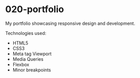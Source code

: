 # 020-portfolio
My portfolio showcasing responsive design and development.

Technologies used:
- HTML5
- CSS3
- Meta tag Viewport
- Media Queries
- Flexbox
- Minor breakpoints

